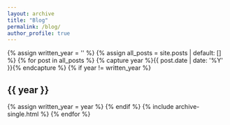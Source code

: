 ```yaml
---
layout: archive
title: "Blog"
permalink: /blog/
author_profile: true
---
```

{% assign written_year = '' %}
{% assign all_posts = site.posts | default: [] %}
{% for post in all_posts %}
  {% capture year %}{{ post.date | date: '%Y' }}{% endcapture %}
  {% if year != written_year %}
    <h2 id="{{ year | slugify }}" class="archive__subtitle">{{ year }}</h2>
    {% assign written_year = year %}
  {% endif %}
  {% include archive-single.html %}
{% endfor %}
